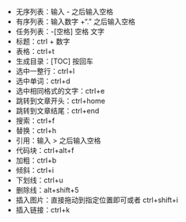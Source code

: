 - 无序列表：输入 - 之后输入空格
- 有序列表：输入数字 +“.” 之后输入空格
- 任务列表：-[空格] 空格 文字
- 标题：ctrl + 数字
- 表格：ctrl+t
- 生成目录：[TOC] 按回车
- 选中一整行：ctrl+l
- 选中单词：ctrl+d
- 选中相同格式的文字：ctrl+e
- 跳转到文章开头：ctrl+home
- 跳转到文章结尾：ctrl+end
- 搜索：ctrl+f
- 替换：ctrl+h
- 引用：输入 > 之后输入空格
- 代码块：ctrl+alt+f
- 加粗：ctrl+b
- 倾斜：ctrl+i
- 下划线：ctrl+u
- 删除线：alt+shift+5
- 插入图片：直接拖动到指定位置即可或者 ctrl+shift+i
- 插入链接：ctrl+k

